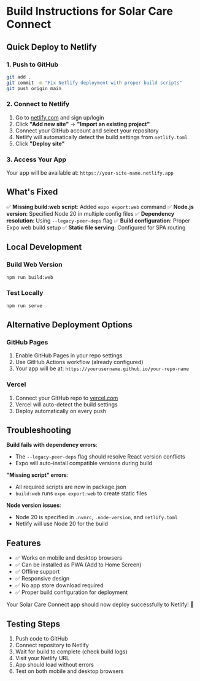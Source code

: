 # Build Instructions for Solar Care Connect

## Quick Deploy to Netlify

### 1. Push to GitHub
```bash
git add .
git commit -m "Fix Netlify deployment with proper build scripts"
git push origin main
```

### 2. Connect to Netlify
1. Go to [netlify.com](https://netlify.com) and sign up/login
2. Click **"Add new site"** → **"Import an existing project"**
3. Connect your GitHub account and select your repository
4. Netlify will automatically detect the build settings from `netlify.toml`
5. Click **"Deploy site"**

### 3. Access Your App
Your app will be available at: `https://your-site-name.netlify.app`

## What's Fixed

✅ **Missing build:web script**: Added `expo export:web` command
✅ **Node.js version**: Specified Node 20 in multiple config files
✅ **Dependency resolution**: Using `--legacy-peer-deps` flag
✅ **Build configuration**: Proper Expo web build setup
✅ **Static file serving**: Configured for SPA routing

## Local Development

### Build Web Version
```bash
npm run build:web
```

### Test Locally
```bash
npm run serve
```

## Alternative Deployment Options

### GitHub Pages
1. Enable GitHub Pages in your repo settings
2. Use GitHub Actions workflow (already configured)
3. Your app will be at: `https://yourusername.github.io/your-repo-name`

### Vercel
1. Connect your GitHub repo to [vercel.com](https://vercel.com)
2. Vercel will auto-detect the build settings
3. Deploy automatically on every push

## Troubleshooting

**Build fails with dependency errors**:
- The `--legacy-peer-deps` flag should resolve React version conflicts
- Expo will auto-install compatible versions during build

**"Missing script" errors**:
- All required scripts are now in package.json
- `build:web` runs `expo export:web` to create static files

**Node version issues**:
- Node 20 is specified in `.nvmrc`, `.node-version`, and `netlify.toml`
- Netlify will use Node 20 for the build

## Features

- ✅ Works on mobile and desktop browsers
- ✅ Can be installed as PWA (Add to Home Screen)
- ✅ Offline support
- ✅ Responsive design
- ✅ No app store download required
- ✅ Proper build configuration for deployment

Your Solar Care Connect app should now deploy successfully to Netlify! 🚀

## Testing Steps

1. Push code to GitHub
2. Connect repository to Netlify
3. Wait for build to complete (check build logs)
4. Visit your Netlify URL
5. App should load without errors
6. Test on both mobile and desktop browsers
